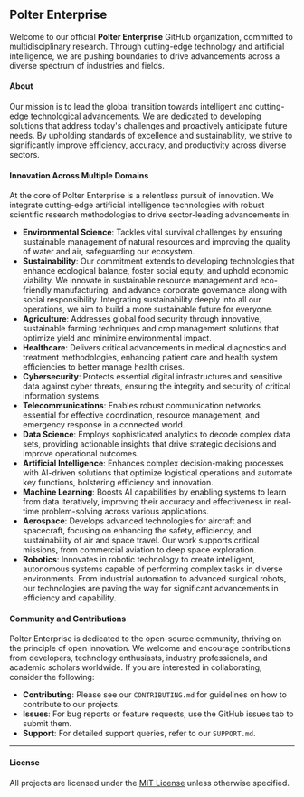 ## Polter Enterprise
Welcome to our official **Polter Enterprise** GitHub organization, committed to multidisciplinary research. Through cutting-edge technology and artificial intelligence, we are pushing boundaries to drive advancements across a diverse spectrum of industries and fields.

#### About
Our mission is to lead the global transition towards intelligent and cutting-edge technological advancements. We are dedicated to developing solutions that address today\'s challenges and proactively anticipate future needs. By upholding standards of excellence and sustainability, we strive to significantly improve efficiency, accuracy, and productivity across diverse sectors.

#### Innovation Across Multiple Domains
At the core of Polter Enterprise is a relentless pursuit of innovation. We integrate cutting-edge artificial intelligence technologies with robust scientific research methodologies to drive sector-leading advancements in:

- **Environmental Science**: Tackles vital survival challenges by ensuring sustainable management of natural resources and improving the quality of water and air, safeguarding our ecosystem.
- **Sustainability**: Our commitment extends to developing technologies that enhance ecological balance, foster social equity, and uphold economic viability. We innovate in sustainable resource management and eco-friendly manufacturing, and advance corporate governance along with social responsibility. Integrating sustainability deeply into all our operations, we aim to build a more sustainable future for everyone.
- **Agriculture**: Addresses global food security through innovative, sustainable farming techniques and crop management solutions that optimize yield and minimize environmental impact.
- **Healthcare**: Delivers critical advancements in medical diagnostics and treatment methodologies, enhancing patient care and health system efficiencies to better manage health crises.
- **Cybersecurity**: Protects essential digital infrastructures and sensitive data against cyber threats, ensuring the integrity and security of critical information systems.
- **Telecommunications**: Enables robust communication networks essential for effective coordination, resource management, and emergency response in a connected world.
- **Data Science**: Employs sophisticated analytics to decode complex data sets, providing actionable insights that drive strategic decisions and improve operational outcomes.
- **Artificial Intelligence**: Enhances complex decision-making processes with AI-driven solutions that optimize logistical operations and automate key functions, bolstering efficiency and innovation.
- **Machine Learning**: Boosts AI capabilities by enabling systems to learn from data iteratively, improving their accuracy and effectiveness in real-time problem-solving across various applications.
- **Aerospace**: Develops advanced technologies for aircraft and spacecraft, focusing on enhancing the safety, efficiency, and sustainability of air and space travel. Our work supports critical missions, from commercial aviation to deep space exploration.
- **Robotics**: Innovates in robotic technology to create intelligent, autonomous systems capable of performing complex tasks in diverse environments. From industrial automation to advanced surgical robots, our technologies are paving the way for significant advancements in efficiency and capability.

#### Community and Contributions
Polter Enterprise is dedicated to the open-source community, thriving on the principle of open innovation. We welcome and encourage contributions from developers, technology enthusiasts, industry professionals, and academic scholars worldwide. If you are interested in collaborating, consider the following:

- **Contributing**: Please see our `CONTRIBUTING.md` for guidelines on how to contribute to our projects.
- **Issues**: For bug reports or feature requests, use the GitHub issues tab to submit them.
- **Support**: For detailed support queries, refer to our `SUPPORT.md`.

___
#### License
All projects are licensed under the [MIT License](LICENSE.md) unless otherwise specified.

